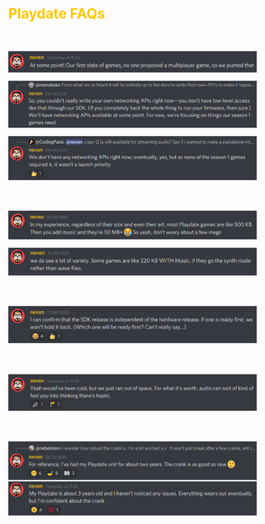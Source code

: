 # Playdate FAQs

### Multiplayer?

[![At some point! Our first slate of games, no one proposed a multiplayer game, so we punted that](imgs/multiplayer.png)](https://discord.com/channels/675983554655551509/821661913393004565/852558326113108029)

[![So, you couldn’t really write your own networking APIs right now—you don’t have low-level access like that through our SDK. (If you completely hack the whole thing to run your firmware, then sure.) We’ll have networking APIs available at some point. For now, we’re focusing on things our season 1 games need.](imgs/multiplayer_2.png)](https://discord.com/channels/675983554655551509/675983555209330691/814165105179885569)

[![We don’t have any networking APIs right now; eventually, yes, but as none of the season 1 games required it, it wasn’t a launch priority](imgs/multiplayer_1.png)](https://discord.com/channels/675983554655551509/675983555209330691/852164678414368808)

### How big are games?
[![In my experience, regardless of their size and even their art, most Playdate games are like 500 KB. Then you add music and they're 50 MB+ 😂 So yeah, don't worry about a few megs](imgs/size.png)](https://discord.com/channels/675983554655551509/675983555209330691/821480814562771044)

[![we do see a lot of variety. Some games are like 220 KB WITH Music, if they go the synth route rather than wave files.](imgs/size_1.png)](https://discord.com/channels/675983554655551509/675983555209330691/821502848793575455)



### When will the SDK be released
[![I can confirm that the SDK release is independent of the hardware release. If one is ready first, we won't hold it back. (Which one will be ready first? Can't really say…)](imgs/release.png)](https://discord.com/channels/675983554655551509/675983555209330691/756225570463023344)

### Are there haptics (vibration motor)?

[![Yeah would’ve been cool, but we just ran out of space. For what it’s worth, audio can sort of kind of fool you into thinking there’s haptic](imgs/vibration.png)](https://discord.com/channels/675983554655551509/675983555209330691/852588044335054899)


### How durable is the crank?

[![For reference, I’ve had my Playdate unit for about two years. The crank is as good as new 🙂](imgs/crank_1.png)](https://discord.com/channels/675983554655551509/675983555209330691/793153885513711696)
[![My Playdate is about 3 years old and I haven’t noticed any issues. Everything wears out eventually, but I’m confident about the crank](imgs/crank_2.png)](https://discord.com/channels/675983554655551509/675983555209330691/852588435808976896)

<style>
body {
	background-colour: #36393f;
}
h1 {
	color: #ffc700;
}
h3 {
	color: #fff;
}
</style>